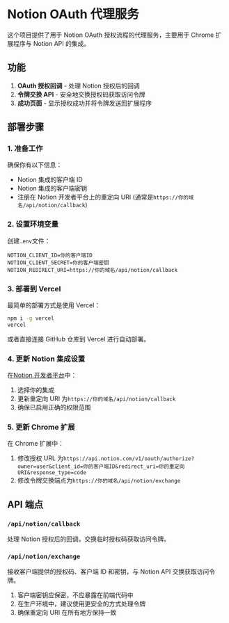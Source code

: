 # Notion OAuth 代理服务

这个项目提供了用于 Notion OAuth 授权流程的代理服务，主要用于 Chrome 扩展程序与 Notion API 的集成。

## 功能

1. **OAuth 授权回调** - 处理 Notion 授权后的回调
2. **令牌交换 API** - 安全地交换授权码获取访问令牌
3. **成功页面** - 显示授权成功并将令牌发送回扩展程序

## 部署步骤

### 1. 准备工作

确保你有以下信息：

- Notion 集成的客户端 ID
- Notion 集成的客户端密钥
- 注册在 Notion 开发者平台上的重定向 URI (通常是`https://你的域名/api/notion/callback`)

### 2. 设置环境变量

创建`.env`文件：

```
NOTION_CLIENT_ID=你的客户端ID
NOTION_CLIENT_SECRET=你的客户端密钥
NOTION_REDIRECT_URI=https://你的域名/api/notion/callback
```

### 3. 部署到 Vercel

最简单的部署方式是使用 Vercel：

```bash
npm i -g vercel
vercel
```

或者直接连接 GitHub 仓库到 Vercel 进行自动部署。

### 4. 更新 Notion 集成设置

在[Notion 开发者平台](https://www.notion.so/my-integrations)中：

1. 选择你的集成
2. 更新重定向 URI 为`https://你的域名/api/notion/callback`
3. 确保已启用正确的权限范围

### 5. 更新 Chrome 扩展

在 Chrome 扩展中：

1. 修改授权 URL 为`https://api.notion.com/v1/oauth/authorize?owner=user&client_id=你的客户端ID&redirect_uri=你的重定向URI&response_type=code`
2. 修改令牌交换端点为`https://你的域名/api/notion/exchange`

## API 端点

### `/api/notion/callback`

处理 Notion 授权后的回调，交换临时授权码获取访问令牌。

### `/api/notion/exchange`

接收客户端提供的授权码、客户端 ID 和密钥，与 Notion API 交换获取访问令牌。



1. 客户端密钥应保密，不应暴露在前端代码中
2. 在生产环境中，建议使用更安全的方式处理令牌
3. 确保重定向 URI 在所有地方保持一致
